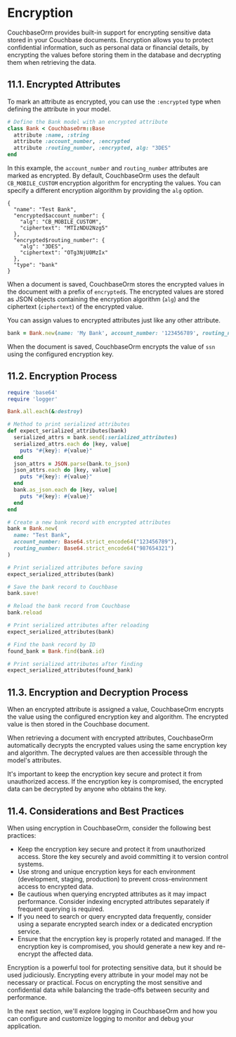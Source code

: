 # Encryption

CouchbaseOrm provides built-in support for encrypting sensitive data stored in your Couchbase documents. Encryption allows you to protect confidential information, such as personal data or financial details, by encrypting the values before storing them in the database and decrypting them when retrieving the data.

## 11.1. Encrypted Attributes

To mark an attribute as encrypted, you can use the `:encrypted` type when defining the attribute in your model.

```ruby
# Define the Bank model with an encrypted attribute
class Bank < CouchbaseOrm::Base
  attribute :name, :string
  attribute :account_number, :encrypted
  attribute :routing_number, :encrypted, alg: "3DES"
end
```

In this example, the `account_number` and `routing_number` attributes are marked as encrypted. By default, CouchbaseOrm uses the default `CB_MOBILE_CUSTOM` encryption algorithm for encrypting the values. You can specify a different encryption algorithm by providing the `alg` option.

```plaintext
{
  "name": "Test Bank",
  "encrypted$account_number": {
    "alg": "CB_MOBILE_CUSTOM",
    "ciphertext": "MTIzNDU2Nzg5"
  },
  "encrypted$routing_number": {
    "alg": "3DES",
    "ciphertext": "OTg3NjU0MzIx"
  },
  "type": "bank"
}
```

When a document is saved, CouchbaseOrm stores the encrypted values in the document with a prefix of `encrypted$`. The encrypted values are stored as JSON objects containing the encryption algorithm (`alg`) and the ciphertext (`ciphertext`) of the encrypted value.

You can assign values to encrypted attributes just like any other attribute.

```ruby
bank = Bank.new(name: 'My Bank', account_number: '123456789', routing_number: '987654321')
```

When the document is saved, CouchbaseOrm encrypts the value of `ssn` using the configured encryption key.

## 11.2. Encryption Process 

```ruby
require 'base64'
require 'logger'

Bank.all.each(&:destroy)

# Method to print serialized attributes
def expect_serialized_attributes(bank)
  serialized_attrs = bank.send(:serialized_attributes)
  serialized_attrs.each do |key, value|
    puts "#{key}: #{value}"
  end
  json_attrs = JSON.parse(bank.to_json)
  json_attrs.each do |key, value|
    puts "#{key}: #{value}"
  end
  bank.as_json.each do |key, value|
    puts "#{key}: #{value}"
  end
end

# Create a new bank record with encrypted attributes
bank = Bank.new(
  name: "Test Bank",
  account_number: Base64.strict_encode64("123456789"),
  routing_number: Base64.strict_encode64("987654321")
)

# Print serialized attributes before saving
expect_serialized_attributes(bank)

# Save the bank record to Couchbase
bank.save!

# Reload the bank record from Couchbase
bank.reload

# Print serialized attributes after reloading
expect_serialized_attributes(bank)

# Find the bank record by ID
found_bank = Bank.find(bank.id)

# Print serialized attributes after finding
expect_serialized_attributes(found_bank)
```

## 11.3. Encryption and Decryption Process

When an encrypted attribute is assigned a value, CouchbaseOrm encrypts the value using the configured encryption key and algorithm. The encrypted value is then stored in the Couchbase document.

When retrieving a document with encrypted attributes, CouchbaseOrm automatically decrypts the encrypted values using the same encryption key and algorithm. The decrypted values are then accessible through the model's attributes.

It's important to keep the encryption key secure and protect it from unauthorized access. If the encryption key is compromised, the encrypted data can be decrypted by anyone who obtains the key.

## 11.4. Considerations and Best Practices

When using encryption in CouchbaseOrm, consider the following best practices:

- Keep the encryption key secure and protect it from unauthorized access. Store the key securely and avoid committing it to version control systems.
- Use strong and unique encryption keys for each environment (development, staging, production) to prevent cross-environment access to encrypted data.
- Be cautious when querying encrypted attributes as it may impact performance. Consider indexing encrypted attributes separately if frequent querying is required.
- If you need to search or query encrypted data frequently, consider using a separate encrypted search index or a dedicated encryption service.
- Ensure that the encryption key is properly rotated and managed. If the encryption key is compromised, you should generate a new key and re-encrypt the affected data.

Encryption is a powerful tool for protecting sensitive data, but it should be used judiciously. Encrypting every attribute in your model may not be necessary or practical. Focus on encrypting the most sensitive and confidential data while balancing the trade-offs between security and performance.

In the next section, we'll explore logging in CouchbaseOrm and how you can configure and customize logging to monitor and debug your application.

